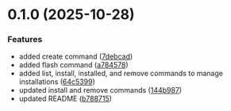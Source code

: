 # 0.1.0 (2025-10-28)


### Features

* added create command ([7debcad](https://github.com/Dwarf1er/idfmgr/commit/7debcadf40c510e6d79bbf8a9ba0798aa6748a2b))
* added flash command ([a784578](https://github.com/Dwarf1er/idfmgr/commit/a78457838bee317bb9f35dfd8a9823b1c579907b))
* added list, install, installed, and remove commands to manage installations ([64c5399](https://github.com/Dwarf1er/idfmgr/commit/64c5399d61d182b0fa37e52be9b73563d08b122b))
* updated install and remove commands ([144b987](https://github.com/Dwarf1er/idfmgr/commit/144b98738022394fb883870aac349663fc3a3136))
* updated README ([b788715](https://github.com/Dwarf1er/idfmgr/commit/b788715c73aad697b1842fed81386cb9c68d110c))



